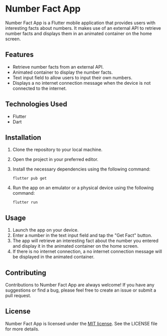 
# Number Fact App

Number Fact App is a Flutter mobile application that provides users with interesting facts about numbers. It makes use of an external API to retrieve number facts and displays them in an animated container on the home screen.

## Features

- Retrieve number facts from an external API.
- Animated container to display the number facts.
- Text input field to allow users to input their own numbers.
- Displays a no internet connection message when the device is not connected to the internet.

## Technologies Used

- Flutter
- Dart

## Installation

1. Clone the repository to your local machine.
2. Open the project in your preferred editor.
3. Install the necessary dependencies using the following command:

   ```
   flutter pub get
   ```

4. Run the app on an emulator or a physical device using the following command:

   ```
   flutter run
   ```

## Usage

1. Launch the app on your device.
2. Enter a number in the text input field and tap the "Get Fact" button.
3. The app will retrieve an interesting fact about the number you entered and display it in the animated container on the home screen.
4. If there is no internet connection, a no internet connection message will be displayed in the animated container.

## Contributing

Contributions to Number Fact App are always welcome! If you have any suggestions or find a bug, please feel free to create an issue or submit a pull request.

## License

Number Fact App is licensed under the [MIT license](https://opensource.org/licenses/MIT). See the LICENSE file for more details.
